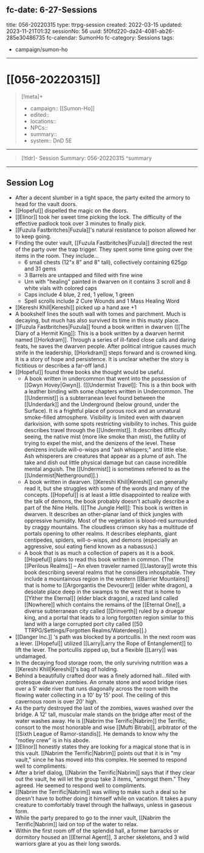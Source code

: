 fc-date: 6-27-Sessions
---
title: 056-20220315
type: ttrpg-session
created: 2022-03-15
updated: 2023-11-21T01:32
sessionNo: 56
uuid: 5f0fd220-da24-4081-ab26-285e30486735
fc-calendar: SumonHo
fc-category: Sessions
tags:
  - campaign/sumon-ho
---

# [[056-20220315]]

> [!meta]+
>
> - campaign:: [[Sumon-Ho]]
> - edited::
> - locations::
> - NPCs::
> - summary::
> - system:: DnD 5E

---

> [!tldr]- Session Summary: 056-20220315
>  ^summary

---

## Session Log


- After a decent slumber in a tight space, the party exited the armory to head for the vault doors.
- [[Hopeful]] dispelled the magic on the doors.
- [[Elinor]] took her sweet time picking the lock. The difficulty of the effective padlock took over 3 minutes to finally pick.
- [[Fuzula Fastbritches|Fuzula]]'s natural resistance to poison allowed her to keep going.
- Finding the outer vault, [[Fuzula Fastbritches|Fuzula]] directed the rest of the party over the trap trigger. They spent some time going over the items in the room. They include…
    - 6 small chests (12"x 8" and 8" tall), collectively containing 625gp and 31 gems
    - 3 Barrels are untapped and filled with fine wine
    - Urn with "healing" painted in dwarven on it contains 3 scroll and 8 white vials with colored caps
    - Caps include 4 blue, 2 red, 1 yellow, 1 green
    - Spell scrolls include 2 Cure Wounds and 1 Mass Healing Word
- [[Kereshi Khill|Kereshi]] picked up a hand axe +1
- A bookshelf lines the south wall with tomes and parchment. Much is decaying, but much has also survived its time in this musty place.
- [[Fuzula Fastbritches|Fuzula]] found a book written in dwarven ([[The Diary of a Hermit King]]: This is a book written by a dwarven hermit named [[Horkdram]]. Through a series of ill-fated close calls and daring feats, he saves the dwarven people. After political intrigue causes much strife in the leadership, [[Horkdram]] steps forward and is crowned king. It is a story of hope and persistence. It is unclear whether the story is fictitious or describes a far-off land.) 
- [[Hopeful]] found three books she thought would be useful.
    - A book written in undercommon that went into the possession of [[Gwyn Hovey|Gwyn]]. ([[Undermist Travel]]: This is a thin book with a leather binding with some chapters written in Undercommon. The [[Undermist]] is a subterranean level found between the [[Underdark]] and the Underground (below ground, under the Surface). It is a frightful place of porous rock and an unnatural smoke-filled atmosphere. Visibility is limited even with dwarven darkvision, with some spots restricting visibility to inches. This guide describes travel through the [[Undermist]]. It describes difficulty seeing, the native mist (more like smoke than mist), the futility of trying to expel the mist, and the denizens of the level. These denizens include will-o-wisps and "ash whispers;" and little else. Ash whisperers are creatures that appear as a plume of ash. The take and dish out little physical damage but can cause incredible mental anguish. The [[Undermist]] is sometimes referred to as the [[Undermist|Netherground]].)
    - A book written in dwarven. [[Kereshi Khill|Kereshi]] can generally read it, but she struggles with some of the words and many of the concepts. [[Hopeful]] is at least a little disappointed to realize with the talk of demons, the book probably doesn't actually describe a part of the Nine Hells. ([[The Jungle Hell]]: This book is written in dwarven. It describes an other-planar land of thick jungles with oppressive humidity. Most of the vegetation is blood-red surrounded by craggy mountains. The cloudless crimson sky has a multitude of portals opening to other realms. It describes elephants, giant centipedes, spiders, will-o-wisps, and demons (especially an aggressive, soul eating fiend known as a nabassus).)
    - A book that is as much a collection of papers as it is a book. [[Hopeful]] plans to read this book written in common. (The [[Perilous Realms]] – An elven traveler named [[Llastoray]] wrote this book describing several realms that he considers inhospitable. They include a mountainous region in the western [[Barrier Mountains]] that is home to [[Argorgantis the Devourer]] (elder white dragon), a desolate place deep in the swamps to the west that is home to [[Yither the Eternal]] (elder black dragon), a razed land called [[Nowhere]] which contains the remains of the [[Eternal One]], a diverse subterranean city called [[Drinverth]] ruled by a druegar king, and a portal that leads to a long forgotten region similar to this land with a large corrupted port city called [[50 TTRPG/Settings/Forgotten Realms/Waterdeep]].)
- [[Danger Inc.]] 's path was blocked by a portcullis. In the next room was a lever. [[Hopeful]] utilized [[Larry|Larry the Rope of Entanglement]] to lift the lever. The portcullis zipped up, but a flexible [[Larry]] was undamaged.
- In the decaying food storage room, the only surviving nutrition was a [[Kereshi Khill|Kereshi]]'s bag of holding.
- Behind a beautifully crafted door was a finely adorned hall…filled with grotesque dwarven zombies. An ornate stone and wood bridge rises over a 5' wide river that runs diagonally across the room with the flowing water collecting in a 10' by 15' pool. The ceiling of this cavernous room is over 20' high.
- As the party destroyed the last of the zombies, waves washed over the bridge. A 12' tall, muscular male stands on the bridge after most of the water washes away. He is [[Nabrim the Terrific|Nabrim]] the Terrific, consort to the most honorable and wise [[Mufti Bitrabi]], arbitrator of the [[Sixth League of Ramor-standis]]. He demands to know why the "motley crew" is in his abode.
- [[Elinor]] honestly states they are looking for a magical stone that is in this vault. [[Nabrim the Terrific|Nabrim]] points out that it is in "my vault," since he has moved into this complex. He seemed to respond well to compliments.
- After a brief dialog, [[Nabrim the Terrific|Nabrim]] says that if they clear out the vault, he will let the group take 3 items, "amongst them." They agreed. He seemed to respond well to compliments.
- [[Nabrim the Terrific|Nabrim]] was willing to make such a deal so he doesn't have to bother doing it himself while on vacation. It takes a puny creature to comfortably travel through the hallways, unless in gaseous form.
- While the party prepared to go to the inner vault, [[Nabrim the Terrific|Nabrim]] laid on top of the water to relax.
- Within the first room off of the splendid hall, a former barracks or dormitory housed an [[Eternal Agent]], 3 archer skeletons, and 3 wild warriors glare at you as their long swords.
